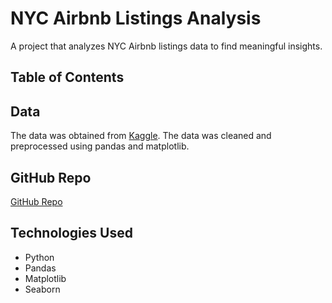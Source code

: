 # NYC Airbnb Listings Analysis

A project that analyzes NYC Airbnb listings data to find meaningful insights.

## Table of Contents

## Data

The data was obtained from [Kaggle](https://www.kaggle.com/dgomonov/new-york-city-airbnb-open-data). The data was cleaned and preprocessed using pandas and matplotlib.

## GitHub Repo

[GitHub Repo](https://github.com/112523chen/NYC_Airbnb_Analysis)

## Technologies Used

- Python
- Pandas
- Matplotlib
- Seaborn
